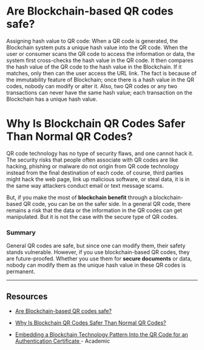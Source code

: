 # Are Blockchain-based QR codes safe?

Assigning hash value to QR code: When a QR code is generated, the Blockchain system puts a unique hash value into the QR code. When the user or consumer scans the QR code to access the information or data, the system first cross-checks the hash value in the QR code. It then compares the hash value of the QR code to the hash value in the Blockchain. If it matches, only then can the user access the URL link. The fact is because of the immutability feature of Blockchain; once there is a hash value in the QR codes, nobody can modify or alter it. Also, two QR codes or any two transactions can never have the same hash value; each transaction on the Blockchain has a unique hash value.

# Why Is Blockchain QR Codes Safer Than Normal QR Codes?

QR code technology has no type of security flaws, and one cannot hack it. The security risks that people often associate with QR codes are like hacking, phishing or malware do not origin from QR code technology instead from the final destination of each code. of course, third parties might hack the web page, link up malicious software, or steal data, it is in the same way attackers conduct email or text message scams.

But, if you make the most of **blockchain benefit** through a blockchain-based QR code, you can be on the safer side. In a general QR code, there remains a risk that the data or the information in the QR codes can get manipulated. But it is not the case with the secure type of QR codes.

### **Summary**

General QR codes are safe, but since one can modify them, their safety stands vulnerable. However, if you use blockchain-based QR codes, they are future-proofed. Whether you use them for **secure documents** or data, nobody can modify them as the unique hash value in these QR codes is permanent.

---

## Resources

- <a href="https://medium.com/techskill-brew/are-blockchain-based-qr-codes-safe-part-27-d4ccd751a3d6">Are Blockchain-based QR codes safe?</a>

- <a href="https://proofeasy.io/blockchain-qr-codes-safer-than-normal-qr-codes/">Why Is Blockchain QR Codes Safer Than Normal QR Codes?</a>

- <a href="https://www.researchgate.net/publication/352481677_Embedding_a_Blockchain_Technology_Pattern_Into_the_QR_Code_for_an_Authentication_Certificate"> Embedding a Blockchain Technology Pattern Into the QR Code for an Authentication Certificate </a> - Academic
